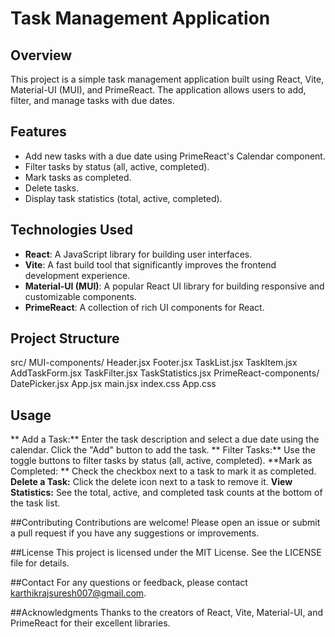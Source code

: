 # Task Management Application

## Overview

This project is a simple task management application built using React, Vite, Material-UI (MUI), and PrimeReact. The application allows users to add, filter, and manage tasks with due dates.

## Features

- Add new tasks with a due date using PrimeReact's Calendar component.
- Filter tasks by status (all, active, completed).
- Mark tasks as completed.
- Delete tasks.
- Display task statistics (total, active, completed).

## Technologies Used

- **React**: A JavaScript library for building user interfaces.
- **Vite**: A fast build tool that significantly improves the frontend development experience.
- **Material-UI (MUI)**: A popular React UI library for building responsive and customizable components.
- **PrimeReact**: A collection of rich UI components for React.

## Project Structure

src/
MUI-components/
Header.jsx
Footer.jsx
TaskList.jsx
TaskItem.jsx
AddTaskForm.jsx
TaskFilter.jsx
TaskStatistics.jsx
PrimeReact-components/
DatePicker.jsx
App.jsx
main.jsx
index.css
App.css

## Usage

** Add a Task:** Enter the task description and select a due date using the calendar. Click the "Add" button to add the task.
** Filter Tasks:** Use the toggle buttons to filter tasks by status (all, active, completed).
**Mark as Completed: ** Check the checkbox next to a task to mark it as completed.
**Delete a Task:** Click the delete icon next to a task to remove it.
**View Statistics:** See the total, active, and completed task counts at the bottom of the task list.

##Contributing
Contributions are welcome! Please open an issue or submit a pull request if you have any suggestions or improvements.

##License
This project is licensed under the MIT License. See the LICENSE file for details.

##Contact
For any questions or feedback, please contact karthikrajsuresh007@gmail.com.

##Acknowledgments
Thanks to the creators of React, Vite, Material-UI, and PrimeReact for their excellent libraries.

